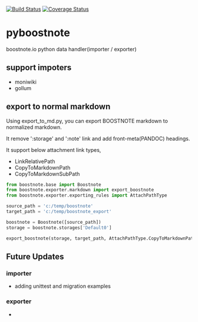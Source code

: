 [![Build Status](https://travis-ci.org/masa4u/pyboostnote.svg?branch=master)](https://travis-ci.org/masa4u/pyboostnote)
[![Coverage Status](https://coveralls.io/repos/github/masa4u/pyboostnote/badge.svg)](https://coveralls.io/github/masa4u/pyboostnote)

# pyboostnote

boostnote.io python data handler(importer / exporter)

## support impoters
 * moniwiki
 * gollum

## export to normal markdown

Using export_to_md.py, you can export BOOSTNOTE markdown to normalized markdown.

It remove ':storage' and ':note' link and add front-meta(PANDOC) headings.

It support below attachment link types,
 * LinkRelativePath
 * CopyToMarkdownPath
 * CopyToMarkdownSubPath

```python
from boostnote.base import Boostnote
from boostnote.exporter.markdown import export_boostnote
from boostnote.exporter.exporting_rules import AttachPathType

source_path = 'c:/temp/boostnote'
target_path = 'c:/temp/boostnote_export'

boostnote = Boostnote([source_path])
storage = boostnote.storages['Default0']

export_boostnote(storage, target_path, AttachPathType.CopyToMarkdownPath)
```

## Future Updates

### importer

* adding unittest and migration examples

### exporter
 * 
